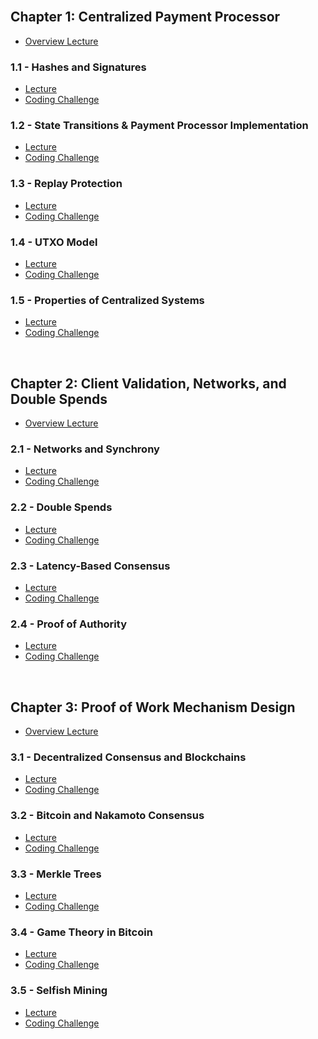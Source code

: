 <br />

## Chapter 1: Centralized Payment Processor
* [Overview Lecture](https://cryptoeconomics.study/docs/en/ch1/)

### 1.1 - Hashes and Signatures
* [Lecture](https://cryptoeconomics.study/docs/en/sync/1.1-lecture)
* [Coding Challenge](https://cryptoeconomics.study/docs/en/sync/1.1-code-challenge)

### 1.2 - State Transitions & Payment Processor Implementation
* [Lecture](https://cryptoeconomics.study/docs/en/sync/1.2-lecture)
* [Coding Challenge](https://cryptoeconomics.study/docs/en/sync/1.2-code-challenge)

### 1.3 - Replay Protection
* [Lecture](https://cryptoeconomics.study/docs/en/sync/1.3-lecture)
* [Coding Challenge](https://cryptoeconomics.study/docs/en/sync/1.3-code-challenge)

### 1.4 - UTXO Model
* [Lecture](https://cryptoeconomics.study/docs/en/sync/1.4-lecture)
* [Coding Challenge](https://cryptoeconomics.study/docs/en/sync/1.4-code-challenge)

### 1.5 - Properties of Centralized Systems
* [Lecture](https://cryptoeconomics.study/docs/en/sync/1.5-lecture)
* [Coding Challenge](https://cryptoeconomics.study/docs/en/sync/1.5-code-challenge)

<br />

## Chapter 2: Client Validation, Networks, and Double Spends
* [Overview Lecture](https://cryptoeconomics.study/docs/en/ch2)

### 2.1 - Networks and Synchrony
* [Lecture](https://cryptoeconomics.study/docs/en/sync/2.1-lecture)
* [Coding Challenge](https://cryptoeconomics.study/docs/en/sync/2.1-code-challenge)

### 2.2 - Double Spends
* [Lecture](https://cryptoeconomics.study/docs/en/sync/2.2-lecture)
* [Coding Challenge](https://cryptoeconomics.study/docs/en/sync/2.2-code-challenge)

### 2.3 - Latency-Based Consensus
* [Lecture](https://cryptoeconomics.study/docs/en/sync/2.3-lecture)
* [Coding Challenge](https://cryptoeconomics.study/docs/en/sync/2.3-code-challenge)

### 2.4 - Proof of Authority
* [Lecture](https://cryptoeconomics.study/docs/en/sync/2.4-lecture)
* [Coding Challenge](https://cryptoeconomics.study/docs/en/sync/2.4-code-challenge)

<br />

## Chapter 3: Proof of Work Mechanism Design
* [Overview Lecture](https://cryptoeconomics.study/docs/en/ch3)

### 3.1 - Decentralized Consensus and Blockchains
* [Lecture](https://cryptoeconomics.study/docs/en/sync/3.1-lecture)
* [Coding Challenge](https://cryptoeconomics.study/docs/en/sync/3.1-code-challenge)

### 3.2 - Bitcoin and Nakamoto Consensus
* [Lecture](https://cryptoeconomics.study/docs/en/sync/3.2-lecture)
* [Coding Challenge](https://cryptoeconomics.study/docs/en/sync/3.2-code-challenge)

### 3.3 - Merkle Trees
* [Lecture](https://cryptoeconomics.study/docs/en/sync/3.3-lecture)
* [Coding Challenge](https://cryptoeconomics.study/docs/en/sync/3.3-code-challenge)

### 3.4 - Game Theory in Bitcoin
* [Lecture](https://cryptoeconomics.study/docs/en/sync/3.4-lecture)
* [Coding Challenge](https://cryptoeconomics.study/docs/en/sync/3.4-code-challenge)

### 3.5 - Selfish Mining
* [Lecture](https://cryptoeconomics.study/docs/en/sync/3.5-lecture)
* [Coding Challenge](https://cryptoeconomics.study/docs/en/sync/3.5-code-challenge)

<br />
